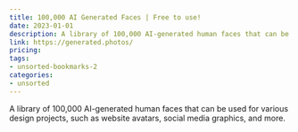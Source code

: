 ```yaml
---
title: 100,000 AI Generated Faces | Free to use!
date: 2023-01-01
description: A library of 100,000 AI-generated human faces that can be used for various design projects, such as website avatars, social media graphics, and more.
link: https://generated.photos/
pricing: 
tags: 
- unsorted-bookmarks-2 
categories: 
- unsorted 
---
```


A library of 100,000 AI-generated human faces that can be used for various design projects, such as website avatars, social media graphics, and more.